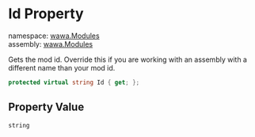 # Id Property

namespace: [wawa\.Modules](../../wawa.Modules.md)<br />
assembly: [wawa\.Modules](../../../wawa.Modules.md)

Gets the mod id\. Override this if you are working with an assembly with a different name than your mod id\.

```csharp
protected virtual string Id { get; };
```

## Property Value

`string`

